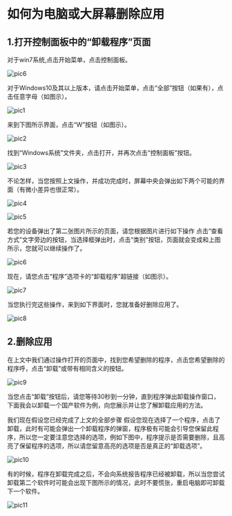 # 如何为电脑或大屏幕删除应用
## 1.打开控制面板中的“卸载程序”页面
对于win7系统,点击开始菜单，点击控制面板。

![pic6](/images/How-to-install-touch-driver-on-seewo-gen1to2.md/6.webp)  

对于Windows10及其以上版本，请点击开始菜单，点击“全部”按钮（如果有），点击任意字母（如图示）。

![pic1](/images/how-to-uninstall-applications-on-pc-or-htpc.md/1.png)  

来到下图所示界面，点击“W”按钮（如图示）。

![pic2](/images/how-to-uninstall-applications-on-pc-or-htpc.md/2.png) 

找到“Windows系统”文件夹，点击打开，并再次点击“控制面板”按钮。

![pic3](/images/how-to-uninstall-applications-on-pc-or-htpc.md/3.png) 


不论怎样，当您按照上文操作，并成功完成时，屏幕中央会弹出如下两个可能的界面（有微小差异也很正常）。

![pic4](/images/how-to-uninstall-applications-on-pc-or-htpc.md/4.png) 

![pic5](/images/how-to-uninstall-applications-on-pc-or-htpc.md/5.png) 

若您的设备弹出了第二张图片所示的页面，请您根据图片进行如下操作
点击“查看方式”文字旁边的按钮，当选择框弹出时，点击“类别”按钮，页面就会变成和上图所示，您就可以继续操作了。

![pic6](/images/how-to-uninstall-applications-on-pc-or-htpc.md/6.png) 

现在，请您点击“程序”选项卡的“卸载程序”超链接（如图示）。

![pic7](/images/how-to-uninstall-applications-on-pc-or-htpc.md/7.png) 

当您执行完这些操作，来到如下界面时，您就准备好删除应用了。

![pic8](/images/how-to-uninstall-applications-on-pc-or-htpc.md/8.png) 


## 2.删除应用
在上文中我们通过操作打开的页面中，找到您希望删除的程序，点击您希望删除的程序呼，点击“卸载”或带有相同含义的按钮。

![pic9](/images/how-to-uninstall-applications-on-pc-or-htpc.md/9.png) 

当您点击“卸载”按钮后，请您等待30秒到一分钟，直到程序弹出卸载操作窗口，下面我会以卸载一个国产软件为例，向您展示并让您了解卸载应用的方法。

我们现在假设您已经完成了上文的全部步骤
假设您现在选择了一个程序，点击了卸载，此时有可能会弹出一个卸载程序的弹窗，程序极有可能会引导您保留此程序，所以您一定要注意您选择的选项，例如下图中，程序提示是否需要删除，且高亮了保留程序的选项，所以请您留意高亮的选项是否是真正的“卸载选项”。

![pic10](/images/how-to-uninstall-applications-on-pc-or-htpc.md/10.png) 

有的时候，程序在卸载完成之后，不会向系统报告程序已经被卸载，所以当您尝试卸载第二个软件时可能会出现下图所示的情况，此时不要慌张，重启电脑即可卸载下一个软件。

![pic11](/images/how-to-uninstall-applications-on-pc-or-htpc.md/11.png)




